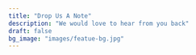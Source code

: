 ```yaml
---
title: "Drop Us A Note"
description: "We would love to hear from you back"
draft: false
bg_image: "images/featue-bg.jpg"
---
```

